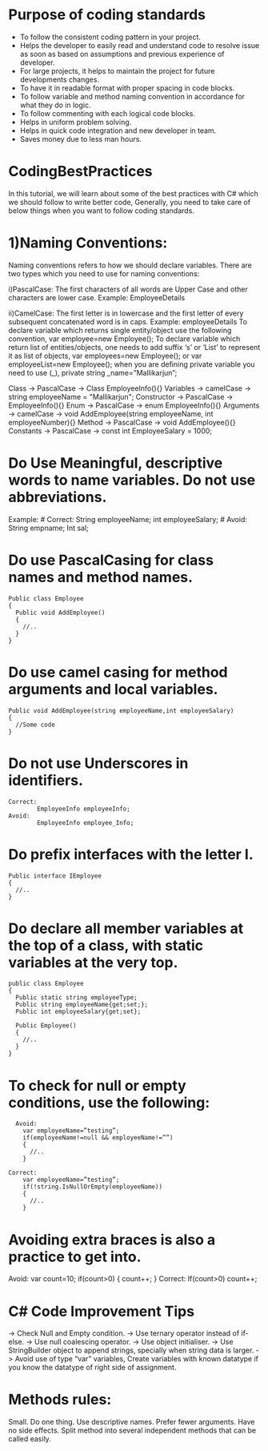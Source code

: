 # Purpose of coding standards
  - To follow the consistent coding pattern in your project.
  - Helps the developer to easily read and understand code to resolve issue as soon as based on assumptions and previous experience of developer.
  - For large projects, it helps to maintain the project for future developments changes.
  - To have it in readable format with proper spacing in code blocks.
  - To follow variable and method naming convention in accordance for what they do in logic.
  - To follow commenting with each logical code blocks.
  - Helps in uniform problem solving.
  - Helps in quick code integration and new developer in team.
  - Saves money due to less man hours.


# CodingBestPractices
In this tutorial, we will learn about some of the best practices with C# which we should follow to write better code,
Generally, you need to take care of below things when you want to follow coding standards.

# 1)Naming Conventions:
Naming conventions refers to how we should declare variables.
There are two types which you need to use for naming conventions:

i)PascalCase:
The first characters of all words are Upper Case and other characters are lower case. 
 Example: EmployeeDetails

ii)CamelCase:
The first letter is in lowercase and the first letter of every subsequent concatenated word is in caps.
Example: employeeDetails
To declare variable which returns single entity/object use the following convention,
var employee=new Employee();
To declare variable which return list of entities/objects, one needs to add suffix ‘s’ or ‘List’ to represent it as list of objects,
var employees=new Employee();
or
var employeeList=new Employee();
when you are defining private variable you need to use (_),
private string _name=”Mallikarjun”;

Class         ->    PascalCase    ->    Class EmployeeInfo(){}
Variables     ->    camelCase     ->    string employeeName = "Mallikarjun";
Constructor   ->    PascalCase    ->    EmployeeInfo(){}
Enum          ->    PascalCase    ->    enum EmployeeInfo(){}
Arguments     ->    camelCase     ->    void AddEmployee(string employeeName, int employeeNumber){}
Method        ->    PascalCase    ->    void AddEmployee(){}
Constants     ->    PascalCase    ->    const int EmployeeSalary = 1000;

#   Do Use Meaningful, descriptive words to name variables. Do not use abbreviations.
  Example:
      # Correct:
                String employeeName;
                int employeeSalary;
      # Avoid:
                String empname;
                Int sal;
#   Do use PascalCasing for class names and method names.
    Public class Employee
    {
      Public void AddEmployee()
      {
        //..
      }
    }
    
#   Do use camel casing for method arguments and local variables.
    Public void AddEmployee(string employeeName,int employeeSalary)
    {
      //Some code
    }
#   Do not use Underscores in identifiers.
    Correct:
            EmployeeInfo employeeInfo;
    Avoid:
            EmployeeInfo employee_Info;
            
#   Do prefix interfaces with the letter I.
    Public interface IEmployee
    {
      //..
    }
    
# Do declare all member variables at the top of a class, with static variables at the very top.
    public class Employee
    {
      Public static string employeeType;
      Public string employeeName{get;set;};
      Public int employeeSalary{get;set};
      
      Public Employee()
      {
        //..
      }
    }
    
 # To check for null or empty conditions, use the following:
      Avoid:
        var employeeName=”testing”;
        if(employeeName!=null && employeeName!=””)
        {
          //..
        }
        
    Correct:
        var employeeName=”testing”;
        if(!string.IsNullOrEmpty(employeeName))
        {
          //..
        }
        
# Avoiding extra braces is also a practice to get into.
  Avoid:
        var count=10;
        if(count>0)
        {
          count++;
        }
  Correct:
        If(count>0) count++;
        

# C# Code Improvement Tips
  -> Check Null and Empty condition.
  -> Use ternary operator instead of if-else.
  -> Use null coalescing operator.
  -> Use object initialiser.
  -> Use StringBuilder object to append strings, specially when string data is larger.
  -> Avoid use of type “var” variables, Create variables with known datatype if you know the datatype of right side of assignment.
  
# Methods rules:
  Small.
  Do one thing.
  Use descriptive names.
  Prefer fewer arguments.
  Have no side effects.
  Split method into several independent methods that can be called easily.
  

  
